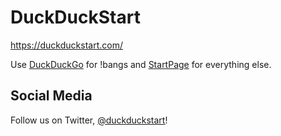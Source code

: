DuckDuckStart
============

https://duckduckstart.com/

Use [DuckDuckGo](https://duckduckgo.com/) for !bangs and [StartPage](https://www.startpage.com/) for everything else.


Social Media
------------

Follow us on Twitter, [@duckduckstart](https://twitter.com/duckduckstart)!

